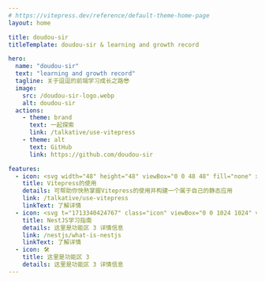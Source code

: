 ```yaml
---
# https://vitepress.dev/reference/default-theme-home-page
layout: home

title: doudou-sir
titleTemplate: doudou-sir & learning and growth record

hero:
  name: "doudou-sir"
  text: "learning and growth record"
  tagline: 关于逗逗的前端学习成长之路😎
  image:
    src: /doudou-sir-logo.webp
    alt: doudou-sir
  actions:
    - theme: brand
      text: 一起探索
      link: /talkative/use-vitepress
    - theme: alt
      text: GitHub
      link: https://github.com/doudou-sir

features:
  - icon: <svg width="48" height="48" viewBox="0 0 48 48" fill="none" xmlns="http://www.w3.org/2000/svg"><path d="M5.03628 7.87818C4.75336 5.83955 6.15592 3.95466 8.16899 3.66815L33.6838 0.0367403C35.6969 -0.24977 37.5581 1.1706 37.841 3.20923L42.9637 40.1218C43.2466 42.1604 41.8441 44.0453 39.831 44.3319L14.3162 47.9633C12.3031 48.2498 10.4419 46.8294 10.159 44.7908L5.03628 7.87818Z" fill="url(#paint0_linear_1287_1214)"/><path d="M6.85877 7.6188C6.71731 6.59948 7.41859 5.65703 8.42512 5.51378L33.9399 1.88237C34.9465 1.73911 35.8771 2.4493 36.0186 3.46861L41.1412 40.3812C41.2827 41.4005 40.5814 42.343 39.5749 42.4862L14.0601 46.1176C13.0535 46.2609 12.1229 45.5507 11.9814 44.5314L6.85877 7.6188Z" fill="white"/><path d="M33.1857 14.9195L25.8505 34.1576C25.6991 34.5547 25.1763 34.63 24.9177 34.2919L12.3343 17.8339C12.0526 17.4655 12.3217 16.9339 12.7806 16.9524L22.9053 17.3607C22.9698 17.3633 23.0344 17.3541 23.0956 17.3337L32.5088 14.1992C32.9431 14.0546 33.3503 14.4878 33.1857 14.9195Z" fill="url(#paint1_linear_1287_1214)"/><path d="M27.0251 12.5756L19.9352 15.0427C19.8187 15.0832 19.7444 15.1986 19.7546 15.3231L20.3916 23.063C20.4066 23.2453 20.5904 23.3628 20.7588 23.2977L22.7226 22.5392C22.9064 22.4682 23.1021 22.6138 23.0905 22.8128L22.9102 25.8903C22.8982 26.0974 23.1093 26.2436 23.295 26.1567L24.4948 25.5953C24.6808 25.5084 24.892 25.6549 24.8795 25.8624L24.5855 30.6979C24.5671 31.0004 24.9759 31.1067 25.1013 30.8321L25.185 30.6487L29.4298 17.8014C29.5008 17.5863 29.2968 17.3809 29.0847 17.454L27.0519 18.1547C26.8609 18.2205 26.6675 18.0586 26.6954 17.8561L27.3823 12.8739C27.4103 12.6712 27.2163 12.5091 27.0251 12.5756Z" fill="url(#paint2_linear_1287_1214)"/><defs><linearGradient id="paint0_linear_1287_1214" x1="6.48163" y1="1.9759" x2="39.05" y2="48.2064" gradientUnits="userSpaceOnUse"><stop stop-color="#49C7FF"/><stop offset="1" stop-color="#BD36FF"/></linearGradient><linearGradient id="paint1_linear_1287_1214" x1="11.8848" y1="16.4266" x2="26.7246" y2="31.4177" gradientUnits="userSpaceOnUse"><stop stop-color="#41D1FF"/><stop offset="1" stop-color="#BD34FE"/></linearGradient><linearGradient id="paint2_linear_1287_1214" x1="21.8138" y1="13.7046" x2="26.2464" y2="28.8069" gradientUnits="userSpaceOnUse"><stop stop-color="#FFEA83"/><stop offset="0.0833333" stop-color="#FFDD35"/><stop offset="1" stop-color="#FFA800"/></linearGradient></defs></svg>
    title: Vitepress的使用
    details: 可帮助你快熟掌握Vitepress的使用并构建一个属于自己的静态应用
    link: /talkative/use-vitepress
    linkText: 了解详情
  - icon: <svg t="1713340424767" class="icon" viewBox="0 0 1024 1024" version="1.1" xmlns="http://www.w3.org/2000/svg" p-id="6541" width="80" height="80"><path d="M603.008853 2.005333c-7.381333 0-14.250667 1.578667-20.608 3.712 13.482667 8.96 20.906667 20.906667 24.576 34.389334 0.298667 1.834667 0.810667 3.157333 1.066667 4.992a29.056 29.056 0 0 1 0.554667 4.778666c1.024 23.253333-6.101333 26.197333-11.093334 39.936-7.68 17.706667-5.546667 36.736 3.669334 52.053334a31.573333 31.573333 0 0 0 3.157333 5.845333c-10.026667-66.901333 45.781333-76.928 56.064-97.834667 0.810667-18.261333-14.250667-30.421333-26.154667-38.869333a58.453333 58.453333 0 0 0-31.232-8.96zM687.104853 17.066667c-1.024 6.101333-0.256 4.522667-0.512 7.68-0.256 2.133333-0.256 4.778667-0.512 6.869333-0.554667 2.133333-1.066667 4.266667-1.877333 6.357333-0.512 2.133333-1.28 4.266667-2.133333 6.357334l-2.858667 6.058666c-0.853333 1.066667-1.322667 2.133333-2.133333 3.2l-1.578667 2.346667a91.818667 91.818667 0 0 1-3.968 5.290667c-1.578667 1.621333-2.901333 3.456-4.778667 4.778666v0.256c-1.578667 1.322667-3.157333 2.901333-5.034666 4.266667-5.546667 4.224-11.861333 7.381333-17.706667 11.349333-1.834667 1.28-3.712 2.389333-5.290667 3.968a38.656 38.656 0 0 0-5.034666 4.224c-1.834667 1.578667-3.157333 3.157333-4.736 5.034667-1.322667 1.578667-2.901333 3.413333-3.968 5.290667a67.498667 67.498667 0 0 0-3.712 5.546666c-1.066667 2.133333-1.834667 3.968-2.901334 6.058667-0.810667 2.133333-1.578667 3.968-2.133333 6.101333a85.632 85.632 0 0 0-1.834667 6.613334c-0.256 1.066667-0.256 2.389333-0.512 3.413333-0.298667 1.066667-0.298667 2.133333-0.554666 3.2 0 2.133333-0.256 4.48-0.256 6.613333 0 1.578667 0 3.157333 0.256 4.736 0 2.133333 0.256 4.266667 0.810666 6.613334 0.256 2.133333 0.768 4.266667 1.28 6.4 0.853333 2.090667 1.365333 4.181333 2.133334 6.314666 0.554667 1.28 1.322667 2.645333 1.877333 3.712l-60.842667-23.552c-10.282667-2.901333-20.352-5.546667-30.677333-7.936l-16.64-3.968c-15.872-3.157333-32-5.546667-48.128-7.125333-0.554667 0-0.810667-0.256-1.322667-0.256A472.832 472.832 0 0 0 379.81952 121.813333c-16.128 1.066667-32.256 3.157333-48.384 5.802667a531.2 531.2 0 0 0-35.712 7.424l-11.904 3.157333c-3.925333 1.578667-7.68 3.413333-11.349333 5.034667l-8.746667 3.968c-0.512 0.256-1.024 0.256-1.28 0.512-2.688 1.322667-5.034667 2.389333-7.424 3.712a116.821333 116.821333 0 0 0-10.069333 5.034667c-1.834667 0.768-3.669333 1.834667-5.290667 2.645333a23.850667 23.850667 0 0 1-2.346667 1.28c-2.389333 1.365333-4.778667 2.688-6.912 4.010667a66.56 66.56 0 0 0-6.314666 3.968c-1.877333 1.28-3.712 2.346667-5.290667 3.669333-0.256 0.298667-0.554667 0.298667-0.810667 0.554667-1.578667 1.066667-3.413333 2.389333-5.034666 3.712l-0.512 0.512-3.968 3.157333c-0.512 0.298667-1.066667 0.810667-1.578667 1.066667-1.322667 1.066667-2.645333 2.389333-3.968 3.413333-0.256 0.554667-0.810667 0.853333-1.066667 1.066667-1.578667 1.621333-3.157333 2.944-4.736 4.522666-0.298667 0-0.298667 0.256-0.554666 0.512a74.325333 74.325333 0 0 0-4.736 4.522667c-0.298667 0.256-0.298667 0.512-0.554667 0.512a62.037333 62.037333 0 0 0-3.968 4.266667c-0.512 0.512-1.28 1.024-1.834667 1.536a58.624 58.624 0 0 1-4.522666 4.778666c-0.256 0.512-0.768 0.810667-1.024 1.28-2.133333 2.133333-3.968 4.266667-6.101334 6.4l-0.768 0.768c-4.266667 4.522667-8.746667 9.002667-13.525333 12.970667-4.736 4.266667-9.770667 8.192-14.805333 11.648a161.152 161.152 0 0 1-32.512 17.962667c-5.546667 2.389333-11.392 4.522667-17.194667 6.357333-11.093333 2.389333-22.485333 6.869333-32.256 7.68-2.133333 0-4.48 0.512-6.613333 0.768l-6.613334 1.578667-6.357333 2.389333c-2.133333 0.810667-4.224 1.877333-6.314667 2.901333-1.877333 1.322667-3.968 2.389333-5.845333 3.712a43.136 43.136 0 0 0-5.290667 4.522667c-1.834667 1.28-3.712 3.157333-5.290666 4.736-1.578667 1.834667-3.157333 3.413333-4.48 5.290667-1.322667 2.133333-2.901333 3.968-3.968 6.101333a46.592 46.592 0 0 0-3.712 6.058667c-1.066667 2.389333-2.133333 4.522667-2.901334 6.869333-0.810667 2.133333-1.578667 4.522667-2.389333 6.869333-0.512 2.133333-1.066667 4.266667-1.28 6.4 0 0.213333-0.298667 0.512-0.298667 0.768-0.512 2.389333-0.512 5.546667-0.810666 7.125334C0.342187 339.2 0.086187 340.736 0.086187 342.613333a28.032 28.032 0 0 0 3.157333 13.226667v0.256c0.810667 1.578667 1.877333 3.2 2.944 4.778667 1.024 1.578667 2.133333 3.157333 3.413333 4.736 1.322667 1.322667 2.901333 2.944 4.522667 4.266666a38.656 38.656 0 0 0 4.992 4.224c6.357333 5.546667 7.936 7.381333 16.128 11.605334 1.322667 0.810667 2.645333 1.322667 4.266667 2.133333 0.256 0 0.512 0.256 0.768 0.256 0 0.554667 0 0.810667 0.256 1.322667a54.272 54.272 0 0 0 3.413333 12.714666c0.853333 1.578667 1.365333 3.157333 2.133333 4.736 0.298667 0.554667 0.554667 1.066667 0.853334 1.322667 1.024 2.133333 2.090667 3.968 3.114666 5.845333l3.968 5.546667c1.322667 1.578667 2.944 3.413333 4.522667 5.034667 1.578667 1.578667 3.157333 2.901333 5.034667 4.48 0 0 0.256 0.256 0.512 0.256 1.578667 1.322667 3.157333 2.645333 4.778666 3.712a42.069333 42.069333 0 0 0 5.802667 3.413333c1.834667 1.066667 3.968 2.133333 6.058667 2.944a31.146667 31.146667 0 0 0 5.290666 1.834667c0.298667 0.256 0.554667 0.256 1.066667 0.512 1.066667 0.298667 2.389333 0.554667 3.413333 0.810666-0.768 14.293333-1.024 27.733333 1.109334 32.512 2.346667 5.290667 13.994667-10.837333 25.6-29.354666-1.536 18.261333-2.602667 39.68 0 46.037333 2.944 6.613333 18.773333-14.037333 32.554666-36.778667 187.52-43.349333 358.613333 86.186667 376.576 269.226667-3.413333-28.586667-38.613333-44.416-54.741333-40.448-7.936 19.541333-21.418667 44.672-43.093333 60.288 1.834667-17.493333 1.066667-35.413333-2.645334-52.906667a171.050667 171.050667 0 0 1-32.810666 66.645334c-25.088 1.834667-50.218667-10.325333-63.445334-28.586667-1.066667-0.768-1.322667-2.346667-2.133333-3.413333-0.768-1.834667-1.578667-3.712-2.133333-5.546667a21.973333 21.973333 0 0 1-1.578667-5.546667c-0.256-1.877333-0.256-3.712-0.256-5.845333v-3.968a42.325333 42.325333 0 0 1 1.322667-5.546667c0.554667-1.834667 1.066667-3.669333 1.877333-5.546666 1.024-1.834667 1.834667-3.712 3.157333-5.546667 4.48-12.714667 4.48-23.04-3.712-29.098667a30.122667 30.122667 0 0 0-5.034666-2.645333c-1.024-0.256-2.346667-0.768-3.413334-1.066667l-2.133333-0.768a36.138667 36.138667 0 0 0-5.546667-1.322666 20.138667 20.138667 0 0 0-5.546666-0.810667 43.093333 43.093333 0 0 0-5.802667-0.512c-1.322667 0-2.645333 0.256-3.968 0.256a20.650667 20.650667 0 0 0-5.845333 0.810667c-1.834667 0.256-3.669333 0.512-5.546667 1.024a45.568 45.568 0 0 0-5.546667 1.877333c-1.834667 0.768-3.413333 1.578667-5.290666 2.389333-1.578667 0.768-3.157333 1.834667-5.034667 2.645334-61.610667 40.192-24.832 134.314667 17.194667 161.578666-15.872 2.901333-32 6.314667-36.48 9.770667l-0.554667 0.512c11.392 6.869333 23.296 12.714667 35.712 17.749333 16.938667 5.546667 34.901333 10.538667 42.837333 12.672v0.256a255.829333 255.829333 0 0 0 66.645334 4.778667c117.162667-8.192 213.162667-97.322667 230.613333-214.741333l1.578667 6.869333c0.810667 4.778667 1.834667 9.813333 2.389333 14.805333v0.256c0.512 2.389333 0.768 4.778667 1.066667 6.912v1.024c0.256 2.389333 0.512 4.778667 0.512 6.912 0.256 2.901333 0.512 5.802667 0.512 8.704v4.266667c0 1.28 0.298667 2.858667 0.298666 4.181333 0 1.621333-0.298667 3.2-0.298666 4.778667v3.712c0 1.834667-0.256 3.413333-0.256 5.290667 0 1.066667 0 2.133333-0.256 3.413333 0 1.877333-0.256 3.712-0.256 5.845333-0.256 0.768-0.256 1.578667-0.256 2.346667l-0.853334 6.101333c0 0.810667 0 1.578667-0.213333 2.389334-0.298667 2.645333-0.810667 5.034667-1.066667 7.68v0.512l-1.578666 7.424v0.768l-1.578667 7.125333c0 0.298667-0.298667 0.853333-0.298667 1.066667a70.954667 70.954667 0 0 1-1.834666 7.168v0.768c-0.810667 2.645333-1.578667 5.034667-2.133334 7.424-0.256 0.256-0.256 0.512-0.256 0.512l-2.389333 7.936c-1.024 2.645333-1.834667 5.034667-2.901333 7.68-1.066667 2.645333-1.834667 5.290667-2.901334 7.68-1.066667 2.645333-2.133333 4.992-3.157333 7.68h-0.298667c-1.024 2.346667-2.133333 4.992-3.413333 7.381333a12.885333 12.885333 0 0 1-0.810667 1.834667c-0.256 0.256-0.256 0.554667-0.512 0.810666a250.325333 250.325333 0 0 1-74.325333 88.832c-2.133333 1.322667-4.224 2.944-6.357333 4.522667-0.512 0.512-1.28 0.768-1.834667 1.28a111.061333 111.061333 0 0 1-5.802667 4.010667l0.768 1.578666h0.298667l11.093333-1.578666h0.256c6.869333-1.066667 13.738667-2.389333 20.608-3.712 1.877333-0.256 3.968-0.810667 5.845334-1.322667l3.712-0.810667c1.834667-0.256 3.669333-0.768 5.546666-1.024 1.578667-0.554667 3.157333-0.853333 4.736-1.322666 26.453333-6.4 52.096-15.104 76.714667-25.386667a423.509333 423.509333 0 0 1-164.266667 134.058667c30.464-2.133333 60.842667-7.125333 90.197334-15.616a422.528 422.528 0 0 0 249.898666-199.68 422.101333 422.101333 0 0 1-71.125333 170.069333 416.341333 416.341333 0 0 0 70.613333-58.709333 419.157333 419.157333 0 0 0 111.36-224.768c8.96 41.813333 11.605333 84.906667 7.68 127.445333 190.890667-266.282667 15.829333-542.378667-57.429333-615.082667-0.256-0.554667-0.512-0.810667-0.512-1.322666-0.256 0.256-0.256 0.256-0.256 0.512 0-0.256 0-0.256-0.298667-0.512 0 3.157333-0.256 6.314667-0.512 9.514666a355.84 355.84 0 0 1-2.645333 17.706667c-1.28 5.802667-2.901333 11.648-4.48 17.493333-1.877333 5.546667-3.968 11.349333-6.4 16.896a227.072 227.072 0 0 1-7.893333 16.128 202.026667 202.026667 0 0 1-20.352 29.354667c-3.968 4.736-8.192 8.96-12.458667 13.226667a170.410667 170.410667 0 0 1-7.68 6.613333l-6.058667 5.290667a147.584 147.584 0 0 1-14.805333 10.282666 183.253333 183.253333 0 0 1-15.616 9.002667c-5.546667 2.645333-11.093333 5.034667-16.64 7.424a186.197333 186.197333 0 0 1-34.901333 9.514667c-6.101333 1.066667-12.16 1.578667-18.005334 2.133333a209.664 209.664 0 0 1-12.672 0.512 198.826667 198.826667 0 0 1-18.005333-1.066667 133.845333 133.845333 0 0 1-17.962667-2.645333 133.802667 133.802667 0 0 1-17.706666-4.48h-0.298667c5.845333-0.554667 11.648-1.066667 17.493333-2.133333a191.701333 191.701333 0 0 0 34.901334-9.514667c5.802667-2.133333 11.349333-4.778667 16.64-7.424 5.546667-2.645333 10.581333-5.546667 15.872-8.704 5.034667-3.413333 10.026667-6.869333 14.805333-10.581333 4.778667-3.712 9.258667-7.68 13.482667-11.904 4.48-3.968 8.448-8.448 12.416-12.970667 3.968-4.736 7.68-9.514667 11.093333-14.250667 0.554667-0.810667 1.109333-1.877333 1.621333-2.645333 2.645333-4.266667 5.290667-8.490667 7.68-12.714667a182.272 182.272 0 0 0 14.250667-33.066666c1.877333-5.546667 3.2-11.349333 4.522667-17.194667 1.066667-6.058667 2.133333-11.861333 2.645333-17.706667 0.512-6.058667 1.066667-12.16 1.066667-17.962666 0-4.266667-0.298667-8.490667-0.554667-12.714667a286.976 286.976 0 0 0-2.133333-17.706667 191.701333 191.701333 0 0 0-3.925334-17.706666c-1.877333-5.546667-3.712-11.392-5.845333-16.938667-2.133333-5.546667-4.736-11.093333-7.381333-16.384-2.944-5.290667-5.845333-10.581333-9.002667-15.616a291.968 291.968 0 0 0-10.581333-14.506667c-3.968-4.522667-7.936-9.045333-12.16-13.525333a165.461333 165.461333 0 0 0-6.869334-6.613333c-11.946667-9.258667-24.32-17.962667-36.778666-25.898667a49.237333 49.237333 0 0 0-5.290667-2.645333 103.04 103.04 0 0 0-25.130667-11.093334z" fill="#E0234E" p-id="6542"></path></svg>
    title: NestJS学习指南
    details: 这里是功能区 3 详情信息
    link: /nestjs/what-is-nestjs
    linkText: 了解详情
  - icon: 🛠️
    title: 这里是功能区 3
    details: 这里是功能区 3 详情信息
---
```

